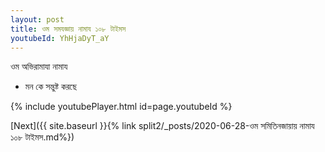 ```yaml
---
layout: post
title: ওম সমযজ্ঞায় নামায ১০৮ টাইমস
youtubeId: YhHjaDyT_aY
---
```

 
 
 ওম অভিরামাযা নামায  
 
 -  মন কে সন্তুষ্ট করছে 
 
  
 
  
 
 
 
 
 
 


{% include youtubePlayer.html id=page.youtubeId %}
 
[Next]({{ site.baseurl }}{% link  split2/_posts/2020-06-28-ওম সমিতিনজায়ায় নামায ১০৮ টাইমস.md%})
 
